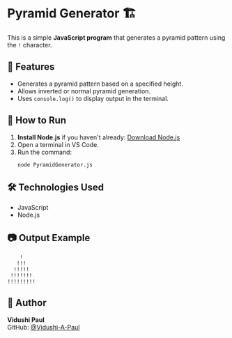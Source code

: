 # Pyramid Generator 🏗️

This is a simple **JavaScript program** that generates a pyramid pattern using the `!` character.

## 📜 Features
- Generates a pyramid pattern based on a specified height.
- Allows inverted or normal pyramid generation.
- Uses `console.log()` to display output in the terminal.

## 🚀 How to Run
1. **Install Node.js** if you haven't already: [Download Node.js](https://nodejs.org/)
2. Open a terminal in VS Code.
3. Run the command:
   ```sh
   node PyramidGenerator.js

## 🛠️ Technologies Used
- JavaScript
- Node.js

## 📷 Output Example
```
    !    
   !!!   
  !!!!!  
 !!!!!!! 
!!!!!!!!!
```

## 📌 Author
**Vidushi Paul**  
GitHub: [@Vidushi-A-Paul](https://github.com/Vidushi-A-Paul)
